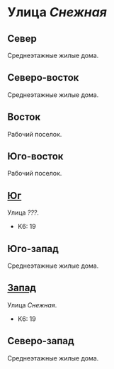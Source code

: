 # Улица *Снежная*

## Север

Среднеэтажные жилые дома.

## Северо-восток

Среднеэтажные жилые дома.

## Восток

Рабочий поселок.

## Юго-восток

Рабочий поселок.

## [Юг](./600062.md)

Улица *???*.

* K6:   19

## Юго-запад

Среднеэтажные жилые дома.

## [Запад](./595050.md)

Улица *Снежная*.

* K6:   19

## Северо-запад

Среднеэтажные жилые дома.
